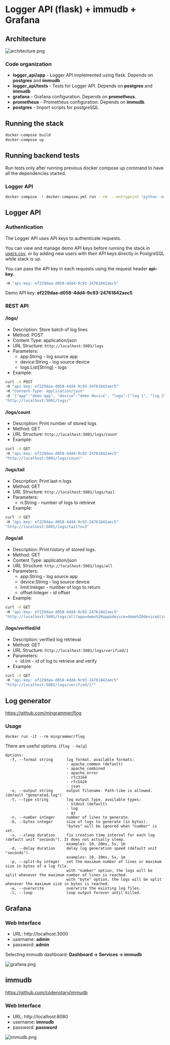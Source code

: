 # Logger API (flask) + immudb + Grafana

## Architecture

![architecture.png](static%2Farchitecture.png)

### Code organization

- **logger_api/app** - Logger API implemented using flask. Depends on **postgres** and **immudb**
- **logger_api/tests** - Tests for Logger API. Depends on **postgres** and **immudb**
- **grafana** - Grafana configuration. Depends on **prometheus**.
- **prometheus** - Prometheus configuration. Depends on **immudb**.
- **postgres** - Import scripts for postgreSQL


## Running the stack

```bash
docker-compose build
docker-compose up
```

## Running backend tests

Run tests only after running previous docker compose up command to have all the dependencies started.

### Logger API

```bash
docker-compose -f docker-compose.yml run --rm  --entrypoint "python -m pytest tests" logger_api
```

## Logger API
### Authentication
The Logger API uses API keys to authenticate requests. 

You can view and manage demo API keys before running the stack
in [users.csv](postgres%2Fusers.csv), or by adding new users with their API keys directly in PostgreSQL while stack is up.

You can pass the API key in each requests using the request header **api-key**.
```bash
-H "api-key: ef229daa-d058-4dd4-9c93-24761842aec5"
```

Demo API key: **ef229daa-d058-4dd4-9c93-24761842aec5**

### REST API

#### /logs/
- Description: Store batch of log lines
- Method: POST
- Content Type: application/json
- URL Structure: ```http://localhost:5001/logs```
- Parameters:
  - app:String - log source app 
  - device:String - log source device 
  - logs:List[String] - logs
- Example:
```bash
curl -X POST 
-H "api-key: ef229daa-d058-4dd4-9c93-24761842aec5" 
-H "Content-Type: application/json" 
-d '{"app":"demo app", "device":"demo device", "logs":["log 1", "log 2"]}' 
"http://localhost:5001/logs/"
```

#### /logs/count
- Description: Print number of stored logs
- Method: GET
- URL Structure: ```http://localhost:5001/logs/count```
- Example:
```bash
curl -X GET 
-H "api-key: ef229daa-d058-4dd4-9c93-24761842aec5" 
"http://localhost:5001/logs/count"
```

#### /logs/tail
- Description: Print last n logs
- Method: GET
- URL Structure: ```http://localhost:5001/logs/tail```
- Parameters:
  - n:String - number of logs to retrieve 
- Example:
```bash
curl -X GET 
-H "api-key: ef229daa-d058-4dd4-9c93-24761842aec5" 
"http://localhost:5001/logs/tail?n=3"
```

#### /logs/all
- Description: Print history of stored logs.
- Method: GET
- Content Type: application/json
- URL Structure: ```http://localhost:5001/logs/all```
- Parameters:
  - app:String - log source app
  - device:String - log source device
  - limit:Integer - number of logs to return
  - offset:Integer - id offset
- Example:
```bash
curl -X GET 
-H "api-key: ef229daa-d058-4dd4-9c93-24761842aec5" 
"http://localhost:5001/logs/all?app=demo%20app&device=demo%20device&limit=2"
```

#### /logs/verified/id
- Description: verified log retrieval
- Method: GET
- URL Structure: ```http://localhost:5001/logs/verified/1```
- Parameters:
  - id:Int - id of log to retrieve and verify
- Example:
```bash
curl -X GET 
-H "api-key: ef229daa-d058-4dd4-9c93-24761842aec5" 
"http://localhost:5001/logs/verified/1""
```

## Log generator

https://github.com/mingrammer/flog

### Usage

```
docker run -it --rm mingrammer/flog
```

There are useful options. (`flog --help`)

```console
Options:
  -f, --format string      log format. available formats:
                           - apache_common (default)
                           - apache_combined
                           - apache_error
                           - rfc3164
                           - rfc5424
                           - json
  -o, --output string      output filename. Path-like is allowed. (default "generated.log")
  -t, --type string        log output type. available types:
                           - stdout (default)
                           - log
                           - gz
  -n, --number integer     number of lines to generate.
  -b, --bytes integer      size of logs to generate (in bytes).
                           "bytes" will be ignored when "number" is set.
  -s, --sleep duration     fix creation time interval for each log (default unit "seconds"). It does not actually sleep.
                           examples: 10, 20ms, 5s, 1m
  -d, --delay duration     delay log generation speed (default unit "seconds").
                           examples: 10, 20ms, 5s, 1m
  -p, --split-by integer   set the maximum number of lines or maximum size in bytes of a log file.
                           with "number" option, the logs will be split whenever the maximum number of lines is reached.
                           with "byte" option, the logs will be split whenever the maximum size in bytes is reached.
  -w, --overwrite          overwrite the existing log files.
  -l, --loop               loop output forever until killed.
```

## Grafana

### Web Interface

- URL: http://localhost:3000
- username: **admin**
- password: **admin**

Selecting immudb dashboard: **Dashboard -> Services -> immudb**

![grafana.png](static%2Fgrafana.png)

## immudb

https://github.com/codenotary/immudb

### Web Interface

- URL: http://localhost:8080
- username: **immudb**
- password: **password**

![immudb.png](static%2Fimmudb.png)